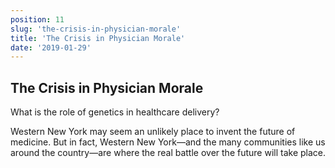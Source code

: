 ```yaml
---
position: 11
slug: 'the-crisis-in-physician-morale'
title: 'The Crisis in Physician Morale'
date: '2019-01-29'
---
```


## The Crisis in Physician Morale

What is the role of genetics in healthcare delivery?

Western New York may seem an unlikely place to invent the future of medicine. But in fact, Western New York—and the many communities like us around the country—are where the real battle over the future will take place.

